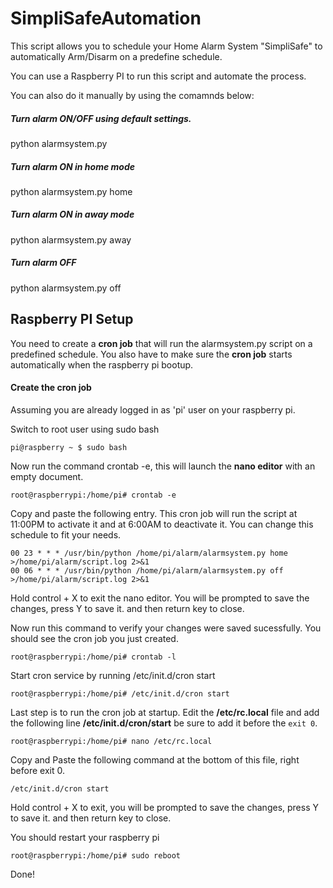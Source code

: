 # SimpliSafeAutomation
This script allows you to schedule your Home Alarm System "SimpliSafe" to automatically Arm/Disarm on a predefine schedule.

You can use a Raspberry PI to run this script and automate the process.

You can also do it manually by using the comamnds below:

##### Turn alarm ON/OFF using default settings.
python alarmsystem.py

##### Turn alarm ON in home mode
python alarmsystem.py home

##### Turn alarm ON in away mode
python alarmsystem.py away

##### Turn alarm OFF
python alarmsystem.py off

## Raspberry PI Setup

You need to create a <b>cron job</b> that will run the alarmsystem.py script on a predefined schedule.  You also have to make sure the <b>cron job</b> starts automatically when the raspberry pi bootup.

#### Create the cron job
Assuming you are already logged in as 'pi' user on your raspberry pi.

Switch to root user using sudo bash
```
pi@raspberry ~ $ sudo bash 
```

Now run the command crontab -e, this will launch the <b>nano editor</b> with an empty document.
```
root@raspberrypi:/home/pi# crontab -e
```

Copy and paste the following entry. This cron job will run the script at 11:00PM to activate it and at 6:00AM to deactivate it. You can change this schedule to fit your needs.
```
00 23 * * * /usr/bin/python /home/pi/alarm/alarmsystem.py home >/home/pi/alarm/script.log 2>&1
00 06 * * * /usr/bin/python /home/pi/alarm/alarmsystem.py off >/home/pi/alarm/script.log 2>&1
```
Hold control + X to exit the nano editor. You will be prompted to save the changes, press Y to save it. and then return key to close.

Now run this command to verify your changes were saved sucessfully.  You should see the cron job you just created.
```
root@raspberrypi:/home/pi# crontab -l
```

Start cron service by running /etc/init.d/cron start
```
root@raspberrypi:/home/pi# /etc/init.d/cron start
```

Last step is to run the cron job at startup. Edit the <b>/etc/rc.local</b> file and add the following line <b>/etc/init.d/cron/start</b> be sure to add it before the `exit 0`.

```
root@raspberrypi:/home/pi# nano /etc/rc.local
```

Copy and Paste the following command at the bottom of this file, right before exit 0.
```
/etc/init.d/cron start
```
Hold control + X to exit, you will be prompted to save the changes, press Y to save it. and then return key to close.

You should restart your raspberry pi
```
root@raspberrypi:/home/pi# sudo reboot
```

Done!
